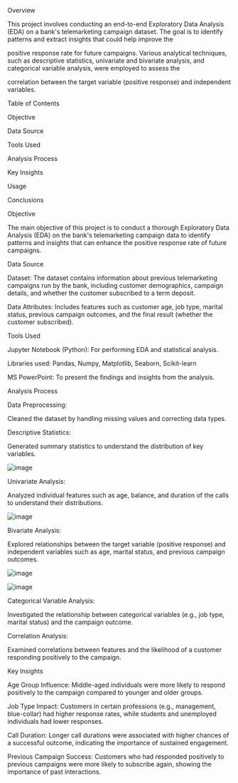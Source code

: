 Overview

This project involves conducting an end-to-end Exploratory Data Analysis (EDA) on a bank's telemarketing campaign dataset. The goal is to identify patterns and extract insights that could help improve the 

positive response rate for future campaigns. Various analytical techniques, such as descriptive statistics, univariate and bivariate analysis, and categorical variable analysis, were employed to assess the 

correlation between the target variable (positive response) and independent variables.

Table of Contents

Objective

Data Source

Tools Used

Analysis Process

Key Insights

Usage

Conclusions

Objective

The main objective of this project is to conduct a thorough Exploratory Data Analysis (EDA) on the bank's telemarketing campaign data to identify patterns and insights that can enhance the positive response rate of future campaigns.


Data Source

Dataset: The dataset contains information about previous telemarketing campaigns run by the bank, including customer demographics, campaign details, and whether the customer subscribed to a term deposit.

Data Attributes: Includes features such as customer age, job type, marital status, previous campaign outcomes, and the final result (whether the customer subscribed).

Tools Used

Jupyter Notebook (Python): For performing EDA and statistical analysis.

Libraries used: Pandas, Numpy, Matplotlib, Seaborn, Scikit-learn

MS PowerPoint: To present the findings and insights from the analysis.

Analysis Process

Data Preprocessing:

Cleaned the dataset by handling missing values and correcting data types.

Descriptive Statistics:

Generated summary statistics to understand the distribution of key variables.

![image](https://github.com/user-attachments/assets/1e8fb4ea-da62-49be-9d0f-18ade6ebb8b8)


Univariate Analysis:

Analyzed individual features such as age, balance, and duration of the calls to understand their distributions.

![image](https://github.com/user-attachments/assets/41e65acb-96a3-4177-bf63-33198ba8823c)

Bivariate Analysis:

Explored relationships between the target variable (positive response) and independent variables such as age, marital status, and previous campaign outcomes.

![image](https://github.com/user-attachments/assets/c5171735-2640-4b51-beeb-3b54c69b80dd)

![image](https://github.com/user-attachments/assets/a533795b-95d0-4084-bb67-c293d51fd3a5)


Categorical Variable Analysis:

Investigated the relationship between categorical variables (e.g., job type, marital status) and the campaign outcome.

Correlation Analysis:

Examined correlations between features and the likelihood of a customer responding positively to the campaign.

Key Insights

Age Group Influence: Middle-aged individuals were more likely to respond positively to the campaign compared to younger and older groups.

Job Type Impact: Customers in certain professions (e.g., management, blue-collar) had higher response rates, while students and unemployed individuals had lower responses.

Call Duration: Longer call durations were associated with higher chances of a successful outcome, indicating the importance of sustained engagement.

Previous Campaign Success: Customers who had responded positively to previous campaigns were more likely to subscribe again, showing the importance of past interactions.
